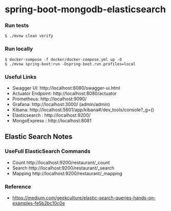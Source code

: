 # spring-boot-mongodb-elasticsearch

### Run tests
`$ ./mvnw clean verify`

### Run locally
```
$ docker-compose -f docker/docker-compose.yml up -d
$ ./mvnw spring-boot:run -Dspring-boot.run.profiles=local
```


### Useful Links
* Swagger UI: http://localhost:8080/swagger-ui.html
* Actuator Endpoint: http://localhost:8080/actuator
* Prometheus: http://localhost:9090/
* Grafana: http://localhost:3000/ (admin/admin)
* Kibana: http://localhost:5601/app/kibana#/dev_tools/console?_g=()
* Elasticsearch : http://localhost:9200/
* MongoExpress : http://localhost:8081


## Elastic Search Notes

### UseFull ElasticSearch Commands
- Count http://localhost:9200/restaurant/_count
- Search http://localhost:9200/restaurant/_search
- Mapping http://localhost:9200/restaurant/_mapping


### Reference
- https://medium.com/geekculture/elastic-search-queries-hands-on-examples-fe5b2bc10c0e
